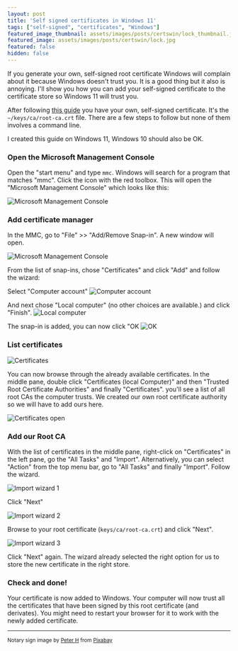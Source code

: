 ```yaml
---
layout: post
title: 'Self signed certificates in Windows 11'
tags: ["self-signed", "certificates", "Windows"]
featured_image_thumbnail: assets/images/posts/certswin/lock_thumbnail.jpg
featured_image: assets/images/posts/certswin/lock.jpg
featured: false
hidden: false
---
```


If you generate your own, self-signed root certificate Windows will complain about it because Windows doesn't trust you.
It is a good thing but it also is annoying. I'll show you how you can add your self-signed certificate to the certificate store so 
Windows 11 will trust you.

<!--more-->

After following [this guide](https://bert.emelis.net/posts/1-Certificate-management) you have your own, self-signed certificate. It's the `~/keys/ca/root-ca.crt` file. There are a few steps to follow but none of them involves a command line.

I created this guide on Windows 11, Windows 10 should also be OK.

### Open the Microsoft Management Console

Open the "start menu" and type `mmc`. Windows will search for a program that matches "mmc". Click the icon with the red toolbox. This will open the "Microsoft Management Console" which looks like this:

![Microsoft Management Console](/assets/images/posts/certswin/01-mmc.png)

### Add certificate manager

In the MMC, go to "File" >> "Add/Remove Snap-in". A new window will open.

![Microsoft Management Console](/assets/images/posts/certswin/02-snapin.png)

From the list of snap-ins, chose "Certificates" and click "Add" and follow the wizard:

Select "Computer account"
![Computer account](/assets/images/posts/certswin/03-compacc.png)

And next chose "Local computer" (no other choices are available.) and click "Finish".
![Local computer](/assets/images/posts/certswin/04-localcomp.png)

The snap-in is added, you can now click "OK
![OK](/assets/images/posts/certswin/05-ok.png)

### List certificates

![Certificates](/assets/images/posts/certswin/06-certificates.png)

You can now browse through the already available certificates. In the middle pane, double click "Certificates (local Computer)" and then "Trusted Root Certificate Authorities" and finally "Certificates". you'll see a list of all root CAs the computer trusts. We created our own root certificate authority so we will have to add ours here.

![Certificates open](/assets/images/posts/certswin/07-certificatesopen.png)

### Add our Root CA

With the list of certificates in the middle pane, right-click on "Certificates" in the left pane, go the "All Tasks" and "Import". Alternatively, you can select "Action" from the top menu bar, go to "All Tasks" and finally "Import". Follow the wizard.

![Import wizard 1](/assets/images/posts/certswin/08-import1.png)

Click "Next"

![Import wizard 2](/assets/images/posts/certswin/09-import2.png)

Browse to your root certificate (`keys/ca/root-ca.crt`) and click "Next".

![Import wizard 3](/assets/images/posts/certswin/10-import3.png)

Click "Next" again. The wizard already selected the right option for us to store the new certificate in the right store.

### Check and done!

Your certificate is now added to Windows. Your computer will now trust all the certificates that have been signed by this root certificate (and derivates). You might need to restart your browser for it to work with the newly added certificate.

---

<small>Notary sign image by <a href="https://pixabay.com/users/tama66-1032521/?utm_source=link-attribution&amp;utm_medium=referral&amp;utm_campaign=image&amp;utm_content=3617525">Peter H</a> from <a href="https://pixabay.com/?utm_source=link-attribution&amp;utm_medium=referral&amp;utm_campaign=image&amp;utm_content=3617525">Pixabay</a></small>
